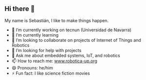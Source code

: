 ## Hi there 👋

My name is Sebastián, I like to make things happen.

- 🔭 I’m currently working on tecnun (Universidad de Navarra)
- 🌱 I’m currently learning
- 👯 I’m looking to collaborate on projects of Internet of Things and Robotics
- 🤔 I’m looking for help with projects
- 💬 Ask me about embedded systems, IoT, and robotics
- 📫 How to reach me: www.robotica-up.org
- 😄 Pronouns: he/him
- ⚡ Fun fact: I like science fiction movies
  
